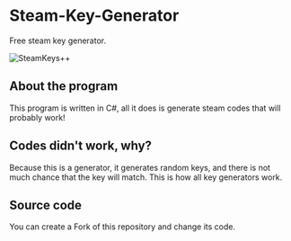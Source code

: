 # Steam-Key-Generator
Free steam key generator.

![SteamKeys++](https://raw.githubusercontent.com/Parad1st/Steam-Key-Generator/main/resources/SteamKeys%2B%2B.png)

## About the program

This program is written in C#, all it does is generate steam codes that will probably work!

## Codes didn't work, why?
Because this is a generator, it generates random keys, and there is not much chance that the key will match. This is how all key generators work.

## Source code
You can create a Fork of this repository and change its code.
